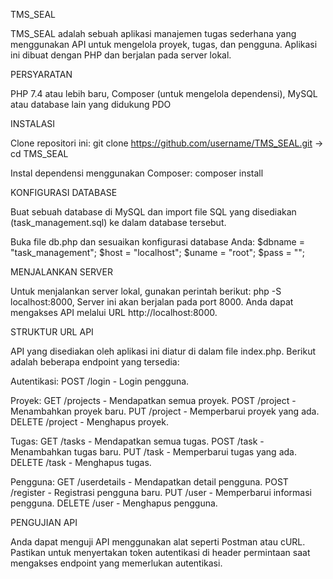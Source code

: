 TMS_SEAL

TMS_SEAL adalah sebuah aplikasi manajemen tugas sederhana yang menggunakan API untuk mengelola proyek, tugas, dan pengguna. Aplikasi ini dibuat dengan PHP dan berjalan pada server lokal.

PERSYARATAN

PHP 7.4 atau lebih baru, 
Composer (untuk mengelola dependensi), 
MySQL atau database lain yang didukung PDO

INSTALASI

Clone repositori ini:
git clone https://github.com/username/TMS_SEAL.git ->
cd TMS_SEAL

Instal dependensi menggunakan Composer:
composer install


KONFIGURASI DATABASE

Buat sebuah database di MySQL dan import file SQL yang disediakan (task_management.sql) ke dalam database tersebut.

Buka file db.php dan sesuaikan konfigurasi database Anda:
$dbname = "task_management";
$host = "localhost";
$uname = "root";
$pass = "";

MENJALANKAN SERVER

Untuk menjalankan server lokal, gunakan perintah berikut:
php -S localhost:8000, 
Server ini akan berjalan pada port 8000. Anda dapat mengakses API melalui URL http://localhost:8000.

STRUKTUR URL API

API yang disediakan oleh aplikasi ini diatur di dalam file index.php. Berikut adalah beberapa endpoint yang tersedia:

Autentikasi:
POST /login - Login pengguna.

Proyek:
GET /projects - Mendapatkan semua proyek.
POST /project - Menambahkan proyek baru.
PUT /project - Memperbarui proyek yang ada.
DELETE /project - Menghapus proyek.

Tugas:
GET /tasks - Mendapatkan semua tugas.
POST /task - Menambahkan tugas baru.
PUT /task - Memperbarui tugas yang ada.
DELETE /task - Menghapus tugas.

Pengguna:
GET /userdetails - Mendapatkan detail pengguna.
POST /register - Registrasi pengguna baru.
PUT /user - Memperbarui informasi pengguna.
DELETE /user - Menghapus pengguna.

PENGUJIAN API

Anda dapat menguji API menggunakan alat seperti Postman atau cURL. Pastikan untuk menyertakan token autentikasi di header permintaan saat mengakses endpoint yang memerlukan autentikasi.
